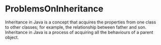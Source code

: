 # ProblemsOnInheritance
Inheritance in Java is a concept that acquires the properties from one class to other classes; for example, the relationship between father and son. Inheritance in Java is a process of acquiring all the behaviours of a parent object.
